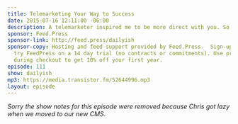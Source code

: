 ```yaml
---
title: Telemarketing Your Way to Success
date: 2015-07-16 12:11:00 -06:00
description: A telemarketer inspired me to be more direct with you. So here goes.
sponsor: Feed.Press
sponsor-link: http://feed.press/dailyish
sponsor-copy: Hosting and feed support provided by Feed.Press.  Sign-up today and
  try FeedPress on a 14 day trial (no contracts or commitments). Use promo code "dailyish"
  during checkout to get 10% off your first year.
episode: 111
show: dailyish
mp3: https://media.transistor.fm/52644996.mp3
layout: episode
---
```


<em>Sorry the show notes for this episode were removed because Chris got lazy when we moved to our new CMS</em>.
